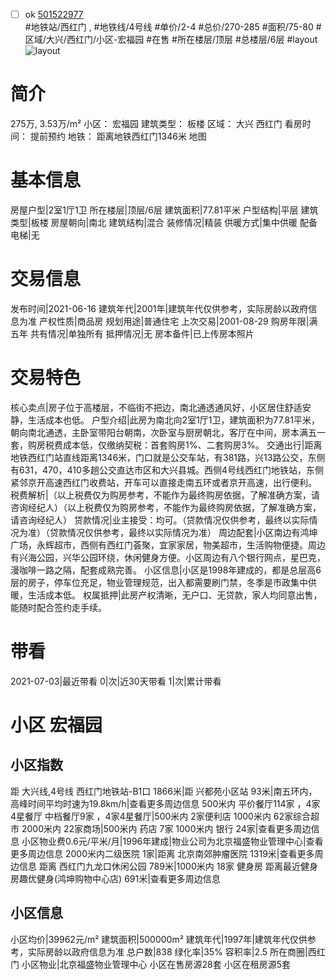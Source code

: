 - [ ] ok [501522977](https://bj.5i5j.com/ershoufang/501522977.html)  
 #地铁站/西红门 ,  #地铁线/4号线
#单价/2-4 #总价/270-285 #面积/75-80   #区域/大兴/西红门/小区-宏福园 #在售 #所在楼层/顶层 #总楼层/6层 #layout 
![layout](http://image2a.5i5j.com/bdir/layout/d6ae4ba99d644c939b90ee45d0c92c1c.jpg_P5.jpg) 
# 简介 
 275万,  3.53万/m² 
小区： 宏福园
建筑类型： 板楼
区域： 大兴 西红门
看房时间： 提前预约
地铁： 距离地铁西红门1346米 地图
# 基本信息 
 房屋户型|2室1厅1卫
所在楼层|顶层/6层
建筑面积|77.81平米
户型结构|平层
建筑类型|板楼
房屋朝向|南北
建筑结构|混合
装修情况|精装
供暖方式|集中供暖
配备电梯|无
# 交易信息 
 发布时间|2021-06-16
建筑年代|2001年|建筑年代仅供参考，实际房龄以政府信息为准
产权性质|商品房
规划用途|普通住宅
上次交易|2001-08-29
购房年限|满五年
共有情况|单独所有
抵押情况|无
房本备件|已上传房本照片
# 交易特色 
 核心卖点|房子位于高楼层，不临街不把边，南北通透通风好，小区居住舒适安静，生活成本也低。
户型介绍|此房为南北向2室1厅1卫，建筑面积为77.81平米，朝向南北通透，主卧室带阳台朝南，次卧室与厨房朝北，客厅在中间，房本满五一套，购房税费成本低，仅缴纳契税：首套购房1%、二套购房3%。
交通出行|距离地铁西红门站直线距离1346米，门口就是公交车站，有381路，兴13路公交，东侧有631，470，410多趟公交直达市区和大兴县城。西侧4号线西红门地铁站，东侧紧邻京开高速西红门收费站，开车可以直接走南五环或者京开高速，出行便利。
税费解析|（以上税费仅为购房参考，不能作为最终购房依据，了解准确方案，请咨询经纪人）（以上税费仅为购房参考，不能作为最终购房依据，了解准确方案，请咨询经纪人）
贷款情况|业主接受：均可。（贷款情况仅供参考，最终以实际情况为准）（贷款情况仅供参考，最终以实际情况为准）
周边配套|小区南边有鸿坤广场，永辉超市，西侧有西红门荟聚，宜家家居，物美超市，生活购物便捷。周边有兴海公园，兴华公园环绕，休闲健身方便。小区周边有八个银行网点，星巴克，漫咖啡一路之隔，配套成熟完善。
小区信息|小区是1998年建成的，都是总层高6层的房子，停车位充足，物业管理规范，出入都需要刷门禁，冬季是市政集中供暖，生活成本低。
权属抵押|此房产权清晰，无户口、无贷款，家人均同意出售，能随时配合签约走手续。
# 带看 
 2021-07-03|最近带看	 0|次|近30天带看	 1|次|累计带看
# 小区 宏福园
## 小区指数 
 距 大兴线,4号线 西红门地铁站-B1口 1866米|距 兴都苑小区站 93米|南五环内， 高峰时间平均时速为19.8km/h|查看更多周边信息
500米内 平价餐厅114家 ，4家4星餐厅
中档餐厅9家 ，4家4星餐厅|500米内 2家便利店
1000米内 62家综合超市
2000米内 22家商场|500米内 药店 7家
1000米内 银行 24家|查看更多周边信息
小区物业费0.6元/平米/月|1996年建成|物业公司为北京福盛物业管理中心|查看更多周边信息
2000米内二级医院 1家|距离 北京南郊肿瘤医院  1319米|查看更多周边信息
距离 西红门九龙口休闲公园 789米|1000米内 18家 健身房
距离最近健身房趣优健身(鸿坤购物中心店) 691米|查看更多周边信息
## 小区信息 
 小区均价|39962元/m²
建筑面积|500000m²
建筑年代|1997年|建筑年代仅供参考，实际房龄以政府信息为准
总户数|838
绿化率|35%
容积率|2.5
所在商圈|西红门
小区物业|北京福盛物业管理中心
小区在售房源28套
小区在租房源5套
